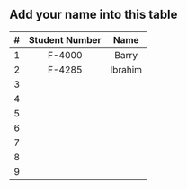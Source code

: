 ## Add your name into this table



|  #   | Student Number | Name  |
| :--: | :------------: | :---: |
|  1   |     F-4000     | Barry |
|  2   |     F-4285     |Ibrahim|
|  3   |                |       |
|  4   |                |       |
|  5   |                |       |
|  6   |                |       |
|  7   |                |       |
|  8   |                |       |
|  9   |                |       |

